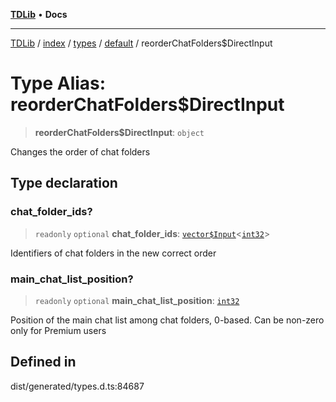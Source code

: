 [**TDLib**](../../../../../../README.md) • **Docs**

***

[TDLib](../../../../../../modules.md) / [index](../../../../../README.md) / [types](../../../README.md) / [default](../README.md) / reorderChatFolders$DirectInput

# Type Alias: reorderChatFolders$DirectInput

> **reorderChatFolders$DirectInput**: `object`

Changes the order of chat folders

## Type declaration

### chat\_folder\_ids?

> `readonly` `optional` **chat\_folder\_ids**: [`vector$Input`](vector$Input.md)\<[`int32`](int32-1.md)\>

Identifiers of chat folders in the new correct order

### main\_chat\_list\_position?

> `readonly` `optional` **main\_chat\_list\_position**: [`int32`](int32-1.md)

Position of the main chat list among chat folders, 0-based. Can be non-zero only for Premium users

## Defined in

dist/generated/types.d.ts:84687
